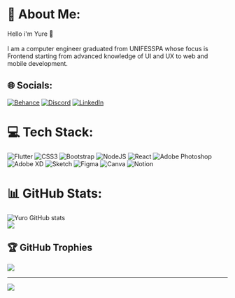 # 💫 About Me:
Hello i'm Yure 👾<br><br>I am a computer engineer graduated from UNIFESSPA whose focus is Frontend starting from advanced knowledge of UI and UX to web and mobile development. <br>


## 🌐 Socials:
[![Behance](https://img.shields.io/badge/Behance-1769ff?logo=behance&logoColor=white)](https://behance.net/yurosilva) [![Discord](https://img.shields.io/badge/Discord-%237289DA.svg?logo=discord&logoColor=white)](https://discord.gg/yures1lva) [![LinkedIn](https://img.shields.io/badge/LinkedIn-%230077B5.svg?logo=linkedin&logoColor=white)](https://linkedin.com/in/yures1lva) 

# 💻 Tech Stack:
![Flutter](https://img.shields.io/badge/Flutter-%2302569B.svg?style=for-the-badge&logo=Flutter&logoColor=white) ![CSS3](https://img.shields.io/badge/css3-%231572B6.svg?style=for-the-badge&logo=css3&logoColor=white) ![Bootstrap](https://img.shields.io/badge/bootstrap-%23563D7C.svg?style=for-the-badge&logo=bootstrap&logoColor=white) ![NodeJS](https://img.shields.io/badge/node.js-6DA55F?style=for-the-badge&logo=node.js&logoColor=white) ![React](https://img.shields.io/badge/react-%2320232a.svg?style=for-the-badge&logo=react&logoColor=%2361DAFB) ![Adobe Photoshop](https://img.shields.io/badge/adobephotoshop-%2331A8FF.svg?style=for-the-badge&logo=adobephotoshop&logoColor=white) ![Adobe XD](https://img.shields.io/badge/Adobe%20XD-470137?style=for-the-badge&logo=Adobe%20XD&logoColor=#FF61F6) ![Sketch](https://img.shields.io/badge/Sketch-FFB387?style=for-the-badge&logo=sketch&logoColor=black) 	![Figma](https://img.shields.io/badge/figma-%23F24E1E.svg?style=for-the-badge&logo=figma&logoColor=white) ![Canva](https://img.shields.io/badge/Canva-%2300C4CC.svg?style=for-the-badge&logo=Canva&logoColor=white) ![Notion](https://img.shields.io/badge/Notion-%23000000.svg?style=for-the-badge&logo=notion&logoColor=white)
# 📊 GitHub Stats:

![Yuro GitHub stats](https://github-readme-stats.vercel.app/api?username=Yures1lva&show_icons=true&theme=gruvbox)</br>
![](https://github-readme-streak-stats.herokuapp.com/?user=Yures1lva&theme=dark&hide_border=false)

## 🏆 GitHub Trophies
![](https://github-profile-trophy.vercel.app/?username=Yures1lva&theme=radical&no-frame=false&no-bg=true&margin-w=4)

---
[![](https://visitcount.itsvg.in/api?id=Yures1lva&icon=0&color=0)](https://visitcount.itsvg.in)

<!-- Proudly created with GPRM ( https://gprm.itsvg.in ) -->

